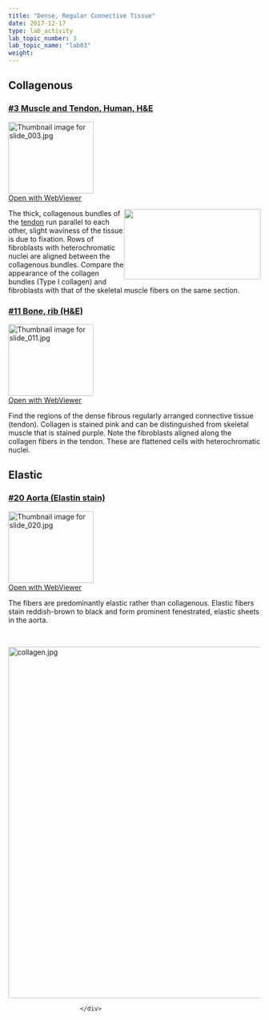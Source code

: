 ```yaml
---
title: "Dense, Regular Connective Tissue"
date: 2017-12-17
type: lab_activity
lab_topic_number: 3
lab_topic_name: "lab03"
weight: 
---
```

<div class="entrybody">
						<h2>Collagenous</h2>

<h3><u>#3 Muscle and Tendon, Human, <span class="caps">H&amp;E</span></u></h3>

<div class="thumbnail"> <a href="http://virtualslides.cumc.columbia.edu/03.svs/view.apml?" target="_blank"><img alt="Thumbnail image for slide_003.jpg" src="http://histologylab.ccnmtl.columbia.edu/assets/images/slide_003-thumb-170x143-1401.jpg" width="170" height="143" class="mt-image-left"></a><br><a href="http://virtualslides.cumc.columbia.edu/03.svs/view.apml?" target="_blank">Open with WebViewer</a> </div>

<p><img src="http://histologylab.ccnmtl.columbia.edu/assets/images/3%20muscle%20and%20tendon.jpg" style="width:273px; height:140px; float:right;">The thick, collagenous bundles of the <u>tendon</u> run parallel to each other, slight waviness of the tissue is due to fixation. Rows of fibroblasts with heterochromatic nuclei are aligned between the collagenous bundles. Compare the appearance of the collagen bundles (Type I collagen) and fibroblasts with that of the skeletal muscle fibers on the same section.</p>

<h3><u>#11 Bone, rib (H&amp;E)</u></h3>

<div class="thumbnail"> <a href="http://virtualslides.cumc.columbia.edu/11.svs/view.apml?" target="_blank"><img alt="Thumbnail image for slide_011.jpg" src="http://histologylab.ccnmtl.columbia.edu/assets/images/slide_011-thumb-170x143-1419.jpg" width="170" height="143" class="mt-image-left"></a><br><a href="http://virtualslides.cumc.columbia.edu/11.svs/view.apml?" target="_blank">Open with WebViewer</a> </div>

<p>Find the regions of the dense fibrous regularly arranged connective tissue (tendon). Collagen is stained pink and can be distinguished from skeletal muscle that is stained purple. Note the fibroblasts aligned along the collagen fibers in the tendon. These are flattened cells with heterochromatic nuclei.<br clear="all"></p>

<h2>Elastic</h2>

<h3><u>#20 Aorta (Elastin stain)</u></h3>

<div class="thumbnail"> <a href="http://virtualslides.cumc.columbia.edu/20.svs/view.apml?" target="_blank"><img alt="Thumbnail image for slide_020.jpg" src="http://histologylab.ccnmtl.columbia.edu/assets/images/slide_020-thumb-170x143-1440.jpg" width="170" height="143" class="mt-image-left"></a><br><a href="http://virtualslides.cumc.columbia.edu/20.svs/view.apml?" target="_blank">Open with WebViewer</a> </div>

<p>The fibers are predominantly elastic rather than collagenous. Elastic fibers stain reddish-brown to black and form prominent fenestrated, elastic sheets in the aorta.</p>

<p><br clear="all"></p>

<p> <img alt="collagen.jpg" src="http://histologylab.ccnmtl.columbia.edu/assets/images/collagen.jpg" width="700" class="mt-image-none"> </p>
						
						
						</div>